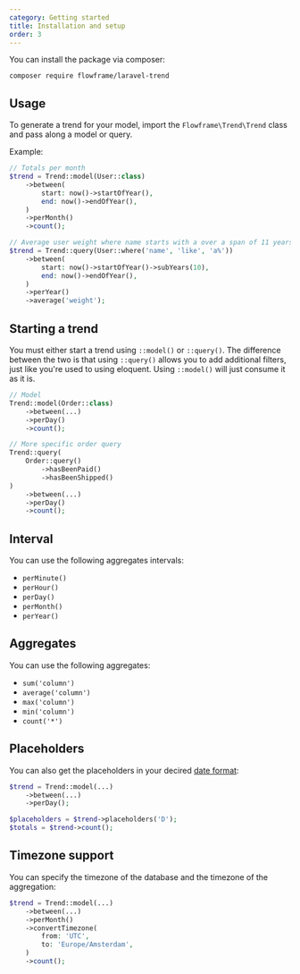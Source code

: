 ```yaml
---
category: Getting started
title: Installation and setup
order: 3
---
```


You can install the package via composer:

```
composer require flowframe/laravel-trend
```

## Usage

To generate a trend for your model, import the `Flowframe\Trend\Trend` class and pass along a model or query.

Example:

```php
// Totals per month
$trend = Trend::model(User::class)
    ->between(
        start: now()->startOfYear(),
        end: now()->endOfYear(),
    )
    ->perMonth()
    ->count();

// Average user weight where name starts with a over a span of 11 years, results are grouped per year
$trend = Trend::query(User::where('name', 'like', 'a%'))
    ->between(
        start: now()->startOfYear()->subYears(10),
        end: now()->endOfYear(),
    )
    ->perYear()
    ->average('weight');
```

## Starting a trend

You must either start a trend using `::model()` or `::query()`. The difference between the two is that using `::query()` allows you to add additional filters, just like you're used to using eloquent. Using `::model()` will just consume it as it is.

```php
// Model
Trend::model(Order::class)
    ->between(...)
    ->perDay()
    ->count();

// More specific order query
Trend::query(
    Order::query()
        ->hasBeenPaid()
        ->hasBeenShipped()
)
    ->between(...)
    ->perDay()
    ->count();
```

## Interval

You can use the following aggregates intervals:

-   `perMinute()`
-   `perHour()`
-   `perDay()`
-   `perMonth()`
-   `perYear()`

## Aggregates

You can use the following aggregates:

-   `sum('column')`
-   `average('column')`
-   `max('column')`
-   `min('column')`
-   `count('*')`

## Placeholders

You can also get the placeholders in your decired [date format](https://www.php.net/manual/en/datetime.format.php):

```php
$trend = Trend::model(...)
    ->between(...)
    ->perDay();

$placeholders = $trend->placeholders('D');
$totals = $trend->count();
```

## Timezone support

You can specify the timezone of the database and the timezone of the aggregation:

```php
$trend = Trend::model(...)
    ->between(...)
    ->perMonth()
    ->convertTimezone(
        from: 'UTC',
        to: 'Europe/Amsterdam',
    )
    ->count();
```
